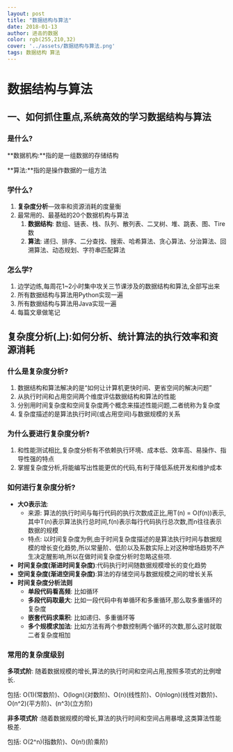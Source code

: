 ```yaml
---
layout: post
title: "数据结构与算法"
date: 2018-01-13
author: 进击的数据
color: rgb(255,210,32)
cover: '../assets/数据结构与算法.png'
tags: 数据结构 算法
---
```

# 数据结构与算法

## 一、如何抓住重点,系统高效的学习数据结构与算法

### 是什么?

**数据机构:**指的是一组数据的存储结构

**算法:**指的是操作数据的一组方法

### 学什么?

1. **复杂度分析**—效率和资源消耗的度量衡
2. 最常用的、最基础的20个数据机构与算法
   1. **数据结构**: 数组、链表、栈、队列、散列表、二叉树、堆、跳表、图、Tire数
   2. **算法**: 递归、排序、二分查找、搜索、哈希算法、贪心算法、分治算法、回溯算法、动态规划、字符串匹配算法

### 怎么学?

1. 边学边练,每周花1~2小时集中攻关三节课涉及的数据结构和算法,全部写出来
2. 所有数据结构与算法用Python实现一遍
3. 所有数据结构与算法用Java实现一遍
4. 每篇文章做笔记



## 复杂度分析(上):如何分析、统计算法的执行效率和资源消耗

### 什么是复杂度分析?

1. 数据结构和算法解决的是“如何让计算机更快时间、更省空间的解决问题”
2. 从执行时间和占用空间两个维度评估数据结构和算法的性能
3. 分别用时间复杂度和空间复杂度两个概念来描述性能问题,二者统称为复杂度
4. 复杂度描述的是算法执行时间(或占用空间)与数据规模的关系

### 为什么要进行复杂度分析?

1. 和性能测试相比,复杂度分析有不依赖执行环境、成本低、效率高、易操作、指导性强的特点
2. 掌握复杂度分析,将能编写出性能更优的代码,有利于降低系统开发和维护成本

### 如何进行复杂度分析?

- **大O表示法**:
  - 来源: 算法的执行时间与每行代码的执行次数成正比,用T(n) = O(f(n))表示,其中T(n)表示算法执行总时间,f(n)表示每行代码执行总次数,而n往往表示数据的规模
  - 特点: 以时间复杂度为例,由于时间复杂度描述的是算法执行时间与数据规模的增长变化趋势,所以常量阶、低阶以及系数实际上对这种增场趋势不产生决定醒影响,所以在做时间复杂度分析时忽略这些项.
- **时间复杂度(渐进时间复杂度)**:代码执行时间随数据规模增长的变化趋势
- **空间复杂度(渐进空间复杂度)**:算法的存储空间与数据规模之间的增长关系
- **时间复杂度分析法则**
  - **单段代码看高频**: 比如循环
  - **多段代码取最大**: 比如一段代码中有单循环和多重循环,那么取多重循环的复杂度
  - **嵌套代码求乘积**: 比如递归、多重循环等
  - **多个规模求加法**: 比如方法有两个参数控制两个循环的次数,那么这时就取二者复杂度相加

### 常用的复杂度级别

**多项式阶**: 随着数据规模的增长,算法的执行时间和空间占用,按照多项式的比例增长.

包括: O(1)(常数阶)、O(logn)(对数阶)、O(n)(线性阶)、O(nlogn)(线性对数阶)、O(n^2)(平方阶)、(n^3)(立方阶)

**非多项式阶** :随着数据规模的增长,算法的执行时间和空间占用暴增,这类算法性能极差.

包括: O(2^n)(指数阶)、O(n!)(阶乘阶)